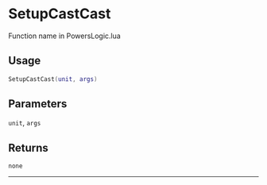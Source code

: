 # SetupCastCast
Function name in PowersLogic.lua
## Usage
```lua
SetupCastCast(unit, args)
```
## Parameters
`unit`, `args`
## Returns
`none`

---